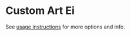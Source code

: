 # Custom Art Ei
See [usage instructions](https://github.com/jaakkopasanen/AutoEq#usage) for more options and info.